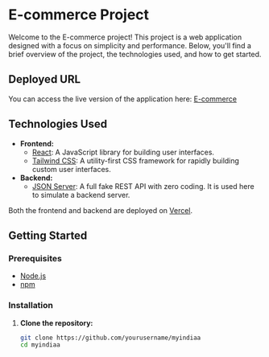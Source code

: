 # E-commerce Project

Welcome to the E-commerce project! This project is a web application designed with a focus on simplicity and performance. Below, you'll find a brief overview of the project, the technologies used, and how to get started.

## Deployed URL
You can access the live version of the application here: [E-commerce](https://myindiaa-opal.vercel.app/)

## Technologies Used
- **Frontend:**
  - [React](https://reactjs.org/): A JavaScript library for building user interfaces.
  - [Tailwind CSS](https://tailwindcss.com/): A utility-first CSS framework for rapidly building custom user interfaces.
- **Backend:**
  - [JSON Server](https://github.com/typicode/json-server): A full fake REST API with zero coding. It is used here to simulate a backend server.

Both the frontend and backend are deployed on [Vercel](https://vercel.com/).

## Getting Started

### Prerequisites
- [Node.js](https://nodejs.org/en/)
- [npm](https://www.npmjs.com/)

### Installation

1. **Clone the repository:**
   ```bash
   git clone https://github.com/yourusername/myindiaa
   cd myindiaa
